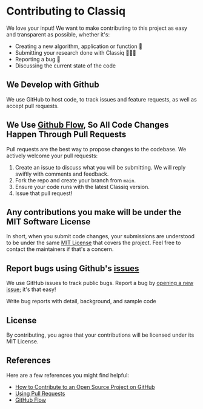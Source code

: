 # Contributing to Classiq 

We love your input! We want to make contributing to this project as easy and transparent as possible, whether it's:
- Creating a new algorithm, application or function 🚀
- Submitting your research done with Classiq 👩🏻‍💻
- Reporting a bug 🐞
- Discussing the current state of the code 

## We Develop with Github

We use GitHub to host code, to track issues and feature requests, as well as accept pull requests.

## We Use [Github Flow](https://guides.github.com/introduction/flow/index.html), So All Code Changes Happen Through Pull Requests

Pull requests are the best way to propose changes to the codebase. We actively welcome your pull requests:

1. Create an issue to discuss what you will be submitting. We will reply swiftly with comments and feedback. 
2. Fork the repo and create your branch from `main`.
3. Ensure your code runs with the latest Classiq version. 
4. Issue that pull request!

## Any contributions you make will be under the MIT Software License

In short, when you submit code changes, your submissions are understood to be under the same [MIT License](http://opensource.org/licenses/MIT) that covers the project. Feel free to contact the maintainers if that's a concern.

## Report bugs using Github's [issues](https://github.com/[YourRepo]/issues)

We use GitHub issues to track public bugs. Report a bug by [opening a new issue](https://github.com/[YourRepo]/issues/new); it's that easy!

Write bug reports with detail, background, and sample code

## License

By contributing, you agree that your contributions will be licensed under its MIT License.

## References

Here are a few references you might find helpful:

- [How to Contribute to an Open Source Project on GitHub](https://opensource.guide/how-to-contribute/)
- [Using Pull Requests](https://help.github.com/articles/about-pull-requests/)
- [GitHub Flow](https://guides.github.com/introduction/flow/)
